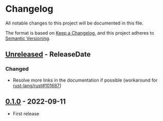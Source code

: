 # Changelog

All notable changes to this project will be documented in this file.

The format is based on [Keep a Changelog](https://keepachangelog.com/en/1.1.0/),
and this project adheres to [Semantic Versioning](https://semver.org/spec/v2.0.0.html).

<!-- next-header -->

## [Unreleased] - ReleaseDate

### Changed

* Resolve more links in the documentation if possible (workaround for [rust-lang/rust#101687](https://github.com/rust-lang/rust/issues/101687)]

## [0.1.0] - 2022-09-11

* First release

<!-- next-url -->
[Unreleased]: https://github.com/gifnksm/cargo-sync-rdme/compare/v0.1.0...HEAD
[0.1.0]: https://github.com/gifnksm/cargo-sync-rdme/commits/v0.1.0
